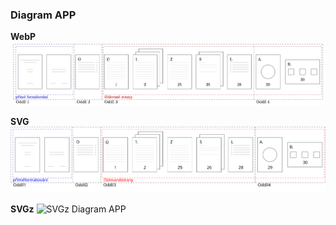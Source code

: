 ### Diagram APP

**WebP**
![WebP Diagram APP](https://github.com/jhlade/KP-APP/blob/assets/struktura/diagram-app.webp?raw=true)

**SVG**
![SVG Diagram APP](https://github.com/jhlade/KP-APP/blob/assets/struktura/diagram-app.svg?raw=true)

**SVGz**
![SVGz Diagram APP](https://github.com/jhlade/KP-APP/blob/assets/struktura/diagram-app.svgz?raw=true)
